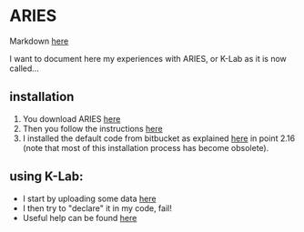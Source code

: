 # ARIES

Markdown [here](https://help.github.com/articles/markdown-basics/)

I want to document here my experiences with ARIES, or K-Lab as it is now called...

## installation
1. You download ARIES [here](https://integratedmodelling.org/collaboration/#/download)
2. Then you follow the instructions [here](https://integratedmodelling.org/confluence/display/LSD/Obtaining+and+installing+the+k.LAB+software)
3. I installed the default code from bitbucket as explained [here](https://github.com/ninbrm/ARIES/files/54150/ThinklabInstallationGuide.pdf) in point 2.16 (note that most of this installation process has become obsolete).

## using K-Lab:
* I start by uploading some data [here](https://github.com/ninbrm/ARIES/blob/master/data.md)
* I then try to "declare" it in my code, fail!
* Useful help can be found [here](https://github.com/ninbrm/ARIES/files/54189/kLAB_help.pdf)

